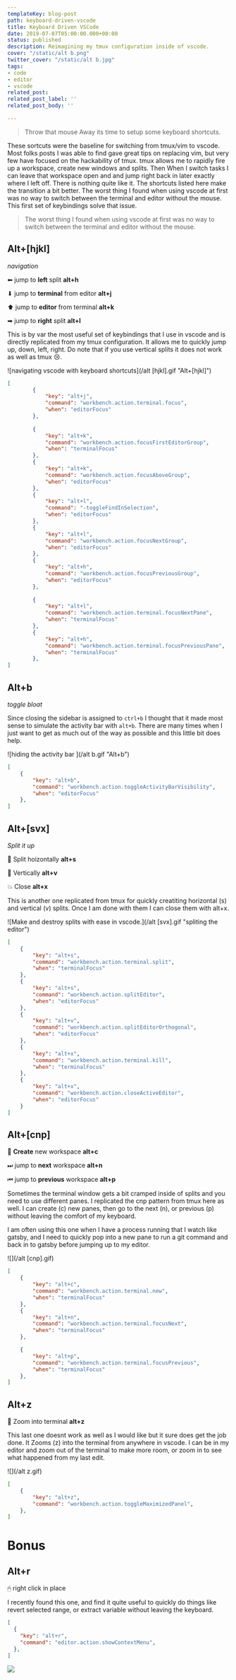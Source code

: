 ```yaml
---
templateKey: blog-post
path: keyboard-driven-vscode
title: Keyboard Driven VSCode
date: 2019-07-07T05:00:00.000+00:00
status: published
description: Reimagining my tmux configuration inside of vscode.
cover: "/static/alt b.png"
twitter_cover: "/static/alt b.jpg"
tags:
- code
- editor
- vscode
related_post:
related_post_label: ''
related_post_body: ''

---
```

> Throw that mouse Away its time to setup some keyboard shortcuts.

These sortcuts were the baseline for switching from tmux/vim to vscode.  Most folks posts I was able to find gave great tips on replacing vim, but very few have focused on the hackability of tmux.  tmux allows me to rapidly fire up a workspace, create new windows and splits.  Then When I switch tasks I can leave that workspace open and and jump right back in later exactly where I left off.  There is nothing quite like it.  The shortcuts listed here make the transition a bit better. The worst thing I found when using vscode at first was no way to switch between the terminal and editor without the mouse.  This first set of keybindings solve that issue.

> The worst thing I found when using vscode at first was no way to switch between the terminal and editor without the mouse.

## Alt+\[hjkl\]

_navigation_

⬅ jump to **left** split **alt+h**

⬇ jump to **terminal** from editor **alt+j**

⬆ jump to **editor** from terminal **alt+k**

➡ jump to **right** split **alt+l**

This is by var the most useful set of keybindings that I use in vscode and is directly replicated from my tmux configuration.  It allows me to quickly jump up, down, left, right.  Do note that if you use vertical splits it does not work as well as tmux 😢.

![navigating vscode with keyboard shortcuts](/alt \[hjkl\].gif "Alt+[hjkl]")

``` json
[
        {
            "key": "alt+j",
            "command": "workbench.action.terminal.focus",
            "when": "editorFocus"
        },
    
        {
            "key": "alt+k",
            "command": "workbench.action.focusFirstEditorGroup",
            "when": "terminalFocus"
        },
        {
            "key": "alt+k",
            "command": "workbench.action.focusAboveGroup",
            "when": "editorFocus"
        },
        {
            "key": "alt+l",
            "command": "-toggleFindInSelection",
            "when": "editorFocus"
        },
        {
            "key": "alt+l",
            "command": "workbench.action.focusNextGroup",
            "when": "editorFocus"
        },
        {
            "key": "alt+h",
            "command": "workbench.action.focusPreviousGroup",
            "when": "editorFocus"
        },
    
        {
            "key": "alt+l",
            "command": "workbench.action.terminal.focusNextPane",
            "when": "terminalFocus"
        },
        {
            "key": "alt+h",
            "command": "workbench.action.terminal.focusPreviousPane",
            "when": "terminalFocus"
        },
]
```

## Alt+b

_toggle bloat_

Since closing the sidebar is assigned to `ctrl+b` I thought that it made most sense to simulate the activity bar with `alt+b`.  There are many times when I just want to get as much out of the way as possible and this little bit does help.

![hiding the activity bar ](/alt b.gif "Alt+b")

``` json
[
    {
        "key": "alt+b",
        "command": "workbench.action.toggleActivityBarVisibility",
        "when": "editorFocus"
    },
]
```

## Alt+\[svx\]

_Split it up_

🙌 Split hoizontally **alt+s**

🍌 Vertically **alt+v**

💥 Close **alt+x**

This is another one replicated from tmux for quickly creatiting horizontal (s) and vertical (v) splits.  Once I am done with them I can close them with alt+x.

![Make and destroy splits with ease in vscode.](/alt \[svx\].gif "spliting the editor")

``` json
[
    {
        "key": "alt+s",
        "command": "workbench.action.terminal.split",
        "when": "terminalFocus"
    },
    {
        "key": "alt+s",
        "command": "workbench.action.splitEditor",
        "when": "editorFocus"
    },
    {
        "key": "alt+v",
        "command": "workbench.action.splitEditorOrthogonal",
        "when": "editorFocus"
    },
    {
        "key": "alt+x",
        "command": "workbench.action.terminal.kill",
        "when": "terminalFocus"
    },
    {
        "key": "alt+x",
        "command": "workbench.action.closeActiveEditor",
        "when": "editorFocus"
    }
]
```
## Alt+\[cnp\]

🤲 **Create** new workspace **alt+c**

⏭ jump to **next** workspace **alt+n**

⏮ jump to **previous** workspace **alt+p**

Sometimes the terminal window gets a bit cramped inside of splits and you need to use different panes.  I replicated the cnp pattern from tmux here as well.  I can create (c) new panes, then go to the next (n), or previous (p) without leaving the comfort of my keyboard.

I am often using this one when I have a process running that I watch like gatsby, and I need to quickly pop into a new pane to run a git command and back in to gatsby before jumping up to my editor.

![](/alt \[cnp\].gif)

``` json
[
    {
        "key": "alt+c",
        "command": "workbench.action.terminal.new",
        "when": "terminalFocus"
    },
    {
        "key": "alt+n",
        "command": "workbench.action.terminal.focusNext",
        "when": "terminalFocus"
    },

    {
        "key": "alt+p",
        "command": "workbench.action.terminal.focusPrevious",
        "when": "terminalFocus"
    },
]
```

## Alt+z

🗻 Zoom into terminal **alt+z**

This last one doesnt work as well as I would like but it sure does get the job done.  It Zooms (z) into the terminal from anywhere in vscode.  I can be in my editor and zoom out of the terminal to make more room, or zoom in to see what happened from my last edit.

![](/alt z.gif)

``` json
[
    {
        "key": "alt+z",
        "command": "workbench.action.toggleMaximizedPanel",
    },
]
```

# Bonus

## Alt+r

🖱 right click in place

I recently found this one, and find it quite useful to quickly do things like revert selected range, or extract variable without leaving the keyboard.

``` json
[
  {
    "key": "alt+r",
    "command": "editor.action.showContextMenu",
  },
]
```
![](/static/EIIMiJHWwAAqihV.png)